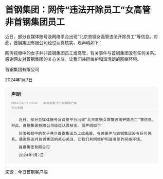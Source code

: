 # 首钢集团：网传“违法开除员工”女高管非首钢集团员工

近日，部分自媒体账号及网络平台出现“北京首钢女高管违法开除员工”等信息。对此，首钢集团有限公司经过认真核实，现声明如下：

网传视频中的女子并非首钢集团员工或高管，有关事件与首钢集团没有任何关系。感谢网友对首钢集团的关心关注，让我们共同维护和谐清朗的网络环境。

首钢集团有限公司

2024年1月7日

![f71401d3a679fa81541834717e2ca6c0.jpg](https://raw.githubusercontent.com/qqhsx/qqnews_image/main/2024/01/07/首钢集团：网传“违法开除员工”女高管非首钢集团员工/f71401d3a679fa81541834717e2ca6c0.jpg)

来源：今日首钢客户端

